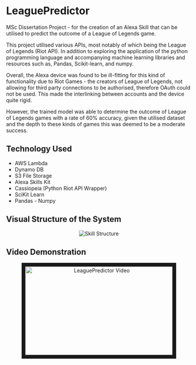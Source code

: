 # LeaguePredictor
MSc Dissertation Project - for the creation of an Alexa Skill that can be utilised to predict the outcome of a League of Legends game. 

This project utilised various APIs, most notably of which being the League of Legends (Riot API). In addition to exploring the application of the python programming language and accompanying machine learning libraries and resources such as, Pandas, Scikit-learn, and numpy.

Overall, the Alexa device was found to be ill-fitting for this kind of functionality due to Riot Games - the creators of League of Legends, not allowing for third party connections to be authorised, therefore OAuth could not be used. This made the interlinking between accounts and the device quite rigid. 

However, the trained model was able to determine the outcome of League of Legends games with a rate of 60% accuracy, given the utilised dataset and the depth to these kinds of games this was deemed to be a moderate success. 

## Technology Used
- AWS Lambda
- Dynamo DB
- S3 File Storage
- Alexa Skills Kit
- Cassiopeia (Python Riot API Wrapper)
- SciKit Learn
- Pandas - Numpy

## Visual Structure of the System

<p align="center"><img src="https://i.imgur.com/NGHtWrv.png" 
alt="Skill Structure"/></p>

## Video Demonstration

<p align="center">
  <a href="https://drive.google.com/file/d/1lpM9OnSK7DZSgdNf4pfEG3dmH_QnI38a/view?usp=sharing" target="_blank" title="LeaguePredictor">
    <img src="https://i.imgur.com/IovIoQh.png" alt="LeaguePredictor Video" width="400" height="240" border="10"/>
  </a>
</p>
